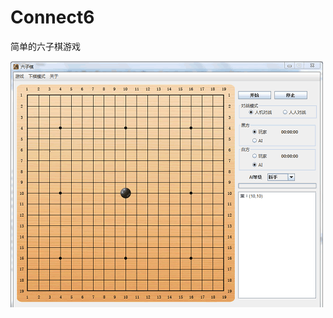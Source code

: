 Connect6
========

简单的六子棋游戏

![image](https://github.com/MoonlightH/Connect6/blob/928bbf7f6726154f8fcb75ea67f07357b528e9bf/images/Screenshot.png)
